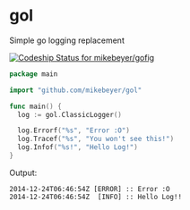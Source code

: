 gol
===

Simple go logging replacement

[ ![Codeship Status for mikebeyer/gofig](https://codeship.io/projects/e89699b0-6d67-0132-e135-261dee642691/status)](https://codeship.io/projects/54221)

~~~ go
package main

import "github.com/mikebeyer/gol"

func main() {
  log := gol.ClassicLogger()

  log.Errorf("%s", "Error :O")
  log.Tracef("%s", "You won't see this!")
  log.Infof("%s!", "Hello Log!")
}
~~~

Output:
```
2014-12-24T06:46:54Z [ERROR] :: Error :O
2014-12-24T06:46:54Z  [INFO] :: Hello Log!!
```